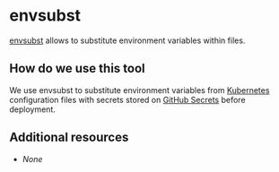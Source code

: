 # envsubst

[envsubst](https://www.gnu.org/software/gettext/manual/html_node/envsubst-Invocation.html) allows to substitute environment variables within files.

## How do we use this tool

We use envsubst to substitute environment variables from [Kubernetes](./kubernetes.md) configuration files with secrets stored on [GitHub Secrets](./github-secrets.md) before deployment.

## Additional resources

- _None_
